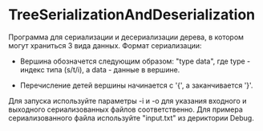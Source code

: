 # TreeSerializationAndDeserialization
Программа для сериализации и десериализации дерева, в котором могут храниться 3 вида данных. Формат сериализации:

- Вершина обозначется следующим образом: "type data", где type - индекс типа (s/t/i), а data - данные в вершине.

- Перечисление детей вершины начинается с '{', а заканчивается '}'.

Для запуска используйте параметры -i и -o для указания входного и выходного сериализованных файлов соответственно. Для примера сериализованного файла используйте "input.txt" из дериктории Debug.
